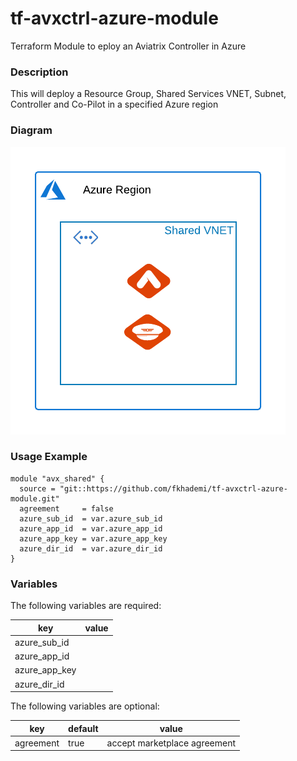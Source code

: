 # tf-avxctrl-azure-module
Terraform Module to eploy an Aviatrix Controller in Azure

### Description

This will deploy a Resource Group, Shared Services VNET, Subnet, Controller and Co-Pilot in a specified Azure region

### Diagram

<img src="https://raw.githubusercontent.com/fkhademi/tf-avxctrl-azure-module/main/img.png">

### Usage Example
```
module "avx_shared" {
  source = "git::https://github.com/fkhademi/tf-avxctrl-azure-module.git"
  agreement     = false
  azure_sub_id  = var.azure_sub_id
  azure_app_id  = var.azure_app_id
  azure_app_key = var.azure_app_key
  azure_dir_id  = var.azure_dir_id
}
```

### Variables
The following variables are required:

key | value
--- | ---
azure_sub_id | 
azure_app_id |
azure_app_key |
azure_dir_id |


The following variables are optional:

key | default | value
--- | --- | ---
agreement | true | accept marketplace agreement
